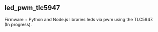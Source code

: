 ## led_pwm_tlc5947 

Firmware + Python and Node.js libraries leds via pwm using the TLC5947. (In progress). 


